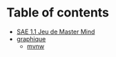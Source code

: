 # Table of contents

* [SAE 1.1 Jeu de Master Mind](README.md)
* [graphique](graphique/README.md)
  * [mvnw](graphique/mvnw.cmd)
